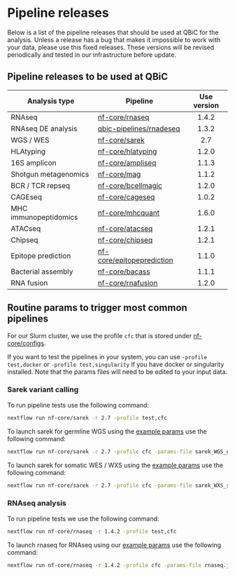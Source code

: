 # Pipeline releases

Below is a list of the pipeline releases that should be used at QBiC for the analysis.
Unless a release has a bug that makes it impossible to work with your data, please use this fixed releases.
These versions will be revised periodically and tested in our infrastructure before update.

## Pipeline releases to be used at QBiC

| Analysis type         | Pipeline                                                              | Use version |
|-----------------------|-----------------------------------------------------------------------|:-----------:|
| RNAseq                | [nf-core/rnaseq](https://nf-co.re/rnaseq/1.4.2)                               |    1.4.2    |
| RNAseq DE analysis    | [qbic-pipelines/rnadeseq](https://github.com/qbic-pipelines/rnadeseq) |    1.3.2    |
| WGS / WES             | [nf-core/sarek](https://nf-co.re/sarek/2.7)                                 |    2.7    |
| HLAtyping             | [nf-core/hlatyping](https://nf-co.re/hlatyping/1.2.0)                         |    1.2.0    |
| 16S amplicon          | [nf-core/ampliseq](https://nf-co.re/ampliseq/1.1.3)                           |    1.1.3    |
| Shotgun metagenomics  | [nf-core/mag](https://nf-co.re/mag/1.1.2)                                     |    1.1.2    |
| BCR / TCR repseq      | [nf-core/bcellmagic](https://nf-co.re/bcellmagic/1.2.0)                       |    1.2.0    |
| CAGEseq               | [nf-core/cageseq](https://nf-co.re/cageseq/1.0.2)                             |    1.0.2    |
| MHC immunopeptidomics | [nf-core/mhcquant](https://nf-co.re/mhcquant/1.6.0)                           |    1.6.0    |
| ATACseq               | [nf-core/atacseq](https://nf-co.re/atacseq/1.2.1)                             |    1.2.1    |
| Chipseq               | [nf-core/chipseq](https://nf-co.re/chipseq/1.2.1)                             |    1.2.1    |
| Epitope prediction    | [nf-core/epitopeprediction](https://nf-co.re/epitopeprediction/1.1.0)         |    1.1.0    |
| Bacterial assembly    | [nf-core/bacass](https://nf-co.re/bacass/1.1.1)                               |    1.1.1    |
| RNA fusion            | [nf-core/rnafusion](https://nf-co.re/rnafusion/1.2.0)                         |    1.2.0    |

## Routine params to trigger most common pipelines

For our Slurm cluster, we use the profile `cfc` that is stored under [nf-core/configs](https://github.com/nf-core/configs/blob/master/conf/cfc.config).

If you want to test the pipelines in your system, you can use `-profile test,docker` or `-profile test,singularity` if you have docker or singularity installed. Note that the params files will need to be edited to your input data.

### Sarek variant calling

To run pipeline tests use the following command:

```bash
nextflow run nf-core/sarek -r 2.7 -profile test,cfc
```

To launch sarek for germline WGS using the [example params](https://github.com/qbic-pipelines/pipeline-docs/blob/master/docs/params/sarek_WGS_germline.json) use the following command:

```bash
nextflow run nf-core/sarek -r 2.7 -profile cfc -params-file sarek_WGS_germline.json
```

To launch sarek for somatic WES / WXS using the [example params](https://github.com/qbic-pipelines/pipeline-docs/blob/master/docs/params/sarek_WXS_somatic.json) use the following command:

```bash
nextflow run nf-core/sarek -r 2.7 -profile cfc -params-file sarek_WXS_somatic.json
```

### RNAseq analysis

To run pipeline tests we use the following command:

```bash
nextflow run nf-core/rnaseq -r 1.4.2 -profile test,cfc
```

To launch rnaseq for RNAseq using our [example params](https://github.com/qbic-pipelines/pipeline-docs/blob/master/docs/params/rnaseq.json) use the following command:

```bash
nextflow run nf-core/rnaseq -r 1.4.2 -profile cfc -params-file rnaseq.json
```
